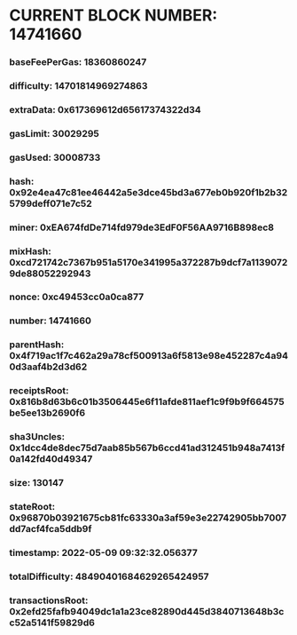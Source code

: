 # CURRENT BLOCK NUMBER: 14741660

### baseFeePerGas: 18360860247
### difficulty: 14701814969274863
### extraData: 0x617369612d65617374322d34
### gasLimit: 30029295
### gasUsed: 30008733
### hash: 0x92e4ea47c81ee46442a5e3dce45bd3a677eb0b920f1b2b325799deff071e7c52
### miner: 0xEA674fdDe714fd979de3EdF0F56AA9716B898ec8
### mixHash: 0xcd721742c7367b951a5170e341995a372287b9dcf7a11390729de88052292943
### nonce: 0xc49453cc0a0ca877
### number: 14741660
### parentHash: 0x4f719ac1f7c462a29a78cf500913a6f5813e98e452287c4a940d3aaf4b2d3d62
### receiptsRoot: 0x816b8d63b6c01b3506445e6f11afde811aef1c9f9b9f664575be5ee13b2690f6
### sha3Uncles: 0x1dcc4de8dec75d7aab85b567b6ccd41ad312451b948a7413f0a142fd40d49347
### size: 130147
### stateRoot: 0x96870b03921675cb81fc63330a3af59e3e22742905bb7007dd7acf4fca5ddb9f
### timestamp: 2022-05-09 09:32:32.056377
### totalDifficulty: 48490401684629265424957
### transactionsRoot: 0x2efd25fafb94049dc1a1a23ce82890d445d3840713648b3cc52a5141f59829d6
